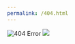 ```yaml
---
permalink: /404.html
---
```


![404 Error]("https://github.com/CoachLuck/coachluck.github.io/blob/master/assets/images/404page.svg")
<img src="/images/404page.svg">
